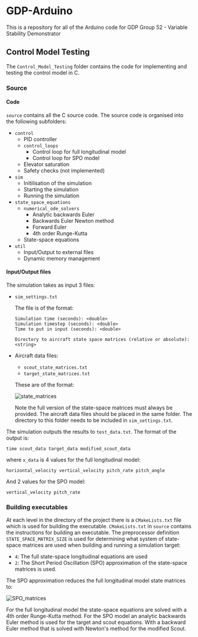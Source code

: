 # GDP-Arduino
This is a repository for all of the Arduino code for GDP Group 52 - Variable Stability Demonstrator

## Control Model Testing
The `Control_Model_Testing` folder contains the code for implementing and testing the control model in C.

### Source
#### Code
`source` contains all the C source code. The source code is organised into the following subfolders:
- `control`
  - PID controller
  - `control_loops`
    - Control loop for full longitudinal model
    - Control loop for SPO model
  - Elevator saturation
  - Safety checks (not implemented)
- `sim`
  - Initilisation of the simulation
  - Starting the simulation
  - Running the simulation
- `state_space_equations`
  - `numerical_ode_solvers`
    - Analytic backwards Euler
    - Backwards Euler Newton method
    - Forward Euler
    - 4th order Runge-Kutta 
  - State-space equations
- `util`
  - Input/Output to external files
  - Dynamic memory management

#### Input/Output files
The simulation takes as input 3 files:
- `sim_settings.txt`
  
  The file is of the format:
  ```
  Simulation time (seconds): <double>
  Simulation timestep (seconds): <double>
  Time to put in input (seconds): <double>

  Directory to aircraft state space matrices (relative or absolute): <string>
  ```
- Aircraft data files:
  - `scout_state_matrices.txt`
  - `target_state_matrices.txt`
  
  These are of the format:
  
  <img src="https://latex.codecogs.com/svg.latex?\begin{matrix}\mathring{X_u}%20&%20\mathring{X_w}%20&%200%20&%20-mg\cos(\gamma_0)%20\\\mathring{Z_u}%20&%20\mathring{Z_w}%20&%20\mathring{Z_q}+mU_\infty%20&%20-mg\sin(\gamma_0)%20\\\mathring{M_u}%20&\mathring{M_w}%20&%20\mathring{M_q}%20&%200%20\\0%20&%200%20&%201%20&%200%20\\\\u%20&%20w%20&%20q%20&%20\theta\end{matrix}" title="state_matrices" /> 
  
  Note the full version of the state-space matrices must always be provided.
  The aircraft data files should be placed in the same folder.
  The directory to this folder needs to be included in `sim_settings.txt`.

The simulation outputs the results to `test_data.txt`.
The format of the output is:
```
time scout_data target_data modified_scout_data
```
where `x_data` is 4 values for the full longitudinal model:
```
horizontal_velocity vertical_velocity pitch_rate pitch_angle
```

And 2 values for the SPO model:
```
vertical_velocity pitch_rate
```
 
### Building executables
At each level in the directory of the project there is a `CMakeLists.txt` file which is used for building the executable.
`CMakeLists.txt` in `source` contains the instructions for building an executable.
The preprocessor definition `STATE_SPACE_MATRIX_SIZE` is used for determining what system of state-space matrices are used when building and running a simulation target:
- `4`: The full state-space longitudinal equations are used
- `2`: The Short Period Oscillation (SPO) approximation of the state-space matrices is used.

The SPO approximation reduces the full longitudinal model state matrices to:

<img src="https://latex.codecogs.com/svg.latex?\begin{bmatrix}\mathring{Z_w}%20&%20\mathring{Z_q}+mU_\infty%20\\\mathring{M_w}%20&%20\mathring{M_q}%20\\\end{bmatrix}\begin{bmatrix}w%20\\q\end{bmatrix}" title="SPO_matrices" />

For the full longitudinal model the state-space equations are solved with a 4th order Runge-Kutta method. For the SPO model an analytic backwards Euler method is used for the target and scout equations. With a backward Euler method that is solved with Newton's method for the modified Scout.
